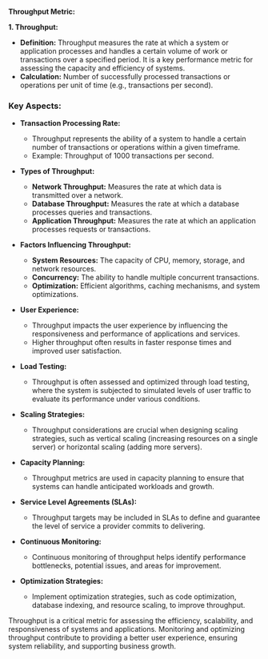 **Throughput Metric:**

**1. Throughput:**
   - **Definition:** Throughput measures the rate at which a system or application processes and handles a certain volume of work or transactions over a specified period. It is a key performance metric for assessing the capacity and efficiency of systems.
   - **Calculation:** Number of successfully processed transactions or operations per unit of time (e.g., transactions per second).

### Key Aspects:

- **Transaction Processing Rate:**
  - Throughput represents the ability of a system to handle a certain number of transactions or operations within a given timeframe.
  - Example: Throughput of 1000 transactions per second.

- **Types of Throughput:**
  - **Network Throughput:** Measures the rate at which data is transmitted over a network.
  - **Database Throughput:** Measures the rate at which a database processes queries and transactions.
  - **Application Throughput:** Measures the rate at which an application processes requests or transactions.

- **Factors Influencing Throughput:**
  - **System Resources:** The capacity of CPU, memory, storage, and network resources.
  - **Concurrency:** The ability to handle multiple concurrent transactions.
  - **Optimization:** Efficient algorithms, caching mechanisms, and system optimizations.

- **User Experience:**
  - Throughput impacts the user experience by influencing the responsiveness and performance of applications and services.
  - Higher throughput often results in faster response times and improved user satisfaction.

- **Load Testing:**
  - Throughput is often assessed and optimized through load testing, where the system is subjected to simulated levels of user traffic to evaluate its performance under various conditions.

- **Scaling Strategies:**
  - Throughput considerations are crucial when designing scaling strategies, such as vertical scaling (increasing resources on a single server) or horizontal scaling (adding more servers).

- **Capacity Planning:**
  - Throughput metrics are used in capacity planning to ensure that systems can handle anticipated workloads and growth.

- **Service Level Agreements (SLAs):**
  - Throughput targets may be included in SLAs to define and guarantee the level of service a provider commits to delivering.

- **Continuous Monitoring:**
  - Continuous monitoring of throughput helps identify performance bottlenecks, potential issues, and areas for improvement.

- **Optimization Strategies:**
  - Implement optimization strategies, such as code optimization, database indexing, and resource scaling, to improve throughput.

Throughput is a critical metric for assessing the efficiency, scalability, and responsiveness of systems and applications. Monitoring and optimizing throughput contribute to providing a better user experience, ensuring system reliability, and supporting business growth.
